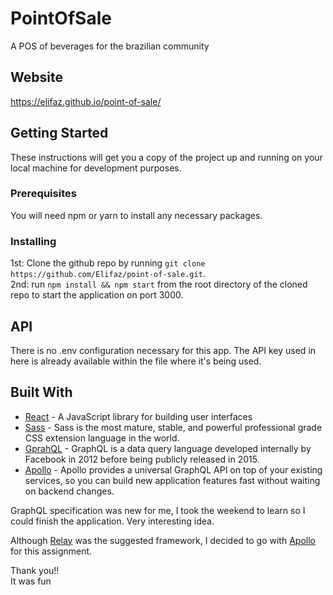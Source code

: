 # PointOfSale
A POS of beverages for the brazilian community
## Website
https://elifaz.github.io/point-of-sale/

## Getting Started

These instructions will get you a copy of the project up and running on your local machine for development purposes.

### Prerequisites

You will need npm or yarn to install any necessary packages.


### Installing
1st: Clone the github repo by running `git clone https://github.com/Elifaz/point-of-sale.git`.<br />
2nd: run `npm install && npm start` from the root directory of the cloned repo to start the application on port 3000.<br />

## API
There is no .env configuration necessary for this app.
The API key used in here is already available within the file where it's being used.

## Built With

* [React](https://reactjs.org/) - A JavaScript library for building user interfaces
* [Sass](http://sass-lang.com/) - Sass is the most mature, stable, and powerful professional grade CSS extension language in the world.
* [GprahQL](http://graphql.org/) - GraphQL is a data query language developed internally by Facebook in 2012 before being publicly released in 2015.
* [Apollo]() - Apollo provides a universal GraphQL API on top of your existing services, so you can build new application features fast without waiting on backend changes.


GraphQL specification was new for me, I took the weekend to learn so I could finish the application. Very interesting idea.

Although [Relay](https://facebook.github.io/relay/) was the suggested framework, I decided to go with [Apollo](https://www.apollographql.com/) for this assignment.

Thank you!!<br />
It was fun
